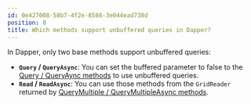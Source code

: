 ```yaml
---
id: 0e427008-58b7-4f2e-8588-3e044ead738d
position: 8
title: Which methods support unbuffered queries in Dapper?
---
```


In Dapper, only two base methods support unbuffered queries:

- **`Query` / `QueryAsync`**: You can set the buffered parameter to false to the [Query / QueryAync methods](https://www.learndapper.com/dapper-query/selecting-multiple-rows) to use unbuffered queries.
- **`Read` / `ReadAsync`**: You can use those methods from the `GridReader` returned by [QueryMultiple / QueryMultipleAsync methods](https://www.learndapper.com/dapper-query/selecting-multiple-results).
 